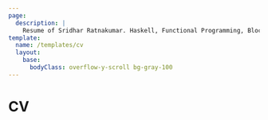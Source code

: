 ```yaml
---
page:
  description: |
    Resume of Sridhar Ratnakumar. Haskell, Functional Programming, Blockchain, Quebec, Canada.
template:
  name: /templates/cv
  layout:
    base:
      bodyClass: overflow-y-scroll bg-gray-100
---
```


# CV

